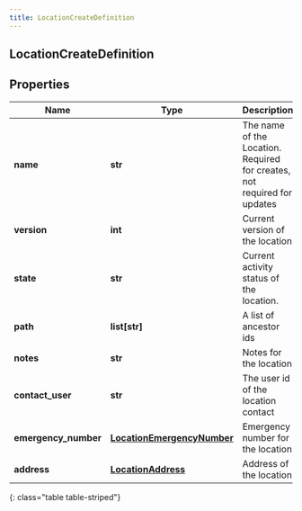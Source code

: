 ```yaml
---
title: LocationCreateDefinition
---
```

## LocationCreateDefinition

## Properties

|Name | Type | Description | Notes|
|------------ | ------------- | ------------- | -------------|
| **name** | **str** | The name of the Location. Required for creates, not required for updates | |
| **version** | **int** | Current version of the location | [optional] |
| **state** | **str** | Current activity status of the location. | [optional] |
| **path** | **list[str]** | A list of ancestor ids | [optional] |
| **notes** | **str** | Notes for the location | [optional] |
| **contact_user** | **str** | The user id of the location contact | [optional] |
| **emergency_number** | [**LocationEmergencyNumber**](LocationEmergencyNumber.html) | Emergency number for the location | [optional] |
| **address** | [**LocationAddress**](LocationAddress.html) | Address of the location | [optional] |
{: class="table table-striped"}



